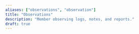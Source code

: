 ```yaml
---
aliases: ["observations", "observation"]
title: "Observations"
description: "Member observing logs, notes, and reports."
draft: true
---
```

